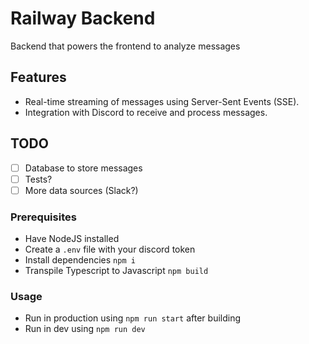 # Railway Backend

Backend that powers the frontend to analyze messages

## Features

- Real-time streaming of messages using Server-Sent Events (SSE).
- Integration with Discord to receive and process messages.

## TODO

- [ ] Database to store messages
- [ ] Tests?
- [ ] More data sources (Slack?)

### Prerequisites

- Have NodeJS installed
- Create a `.env` file with your discord token
- Install dependencies `npm i`
- Transpile Typescript to Javascript `npm build`

### Usage

- Run in production using `npm run start` after building
- Run in dev using `npm run dev`
